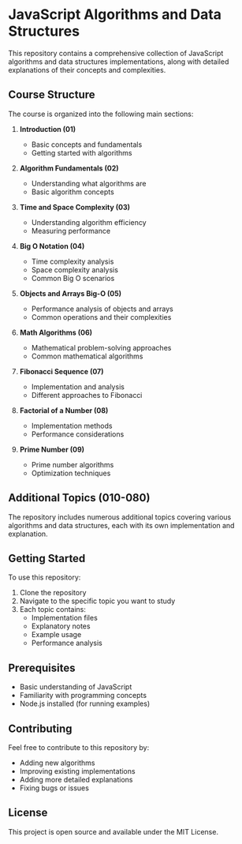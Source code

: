 # JavaScript Algorithms and Data Structures

This repository contains a comprehensive collection of JavaScript algorithms and data structures implementations, along with detailed explanations of their concepts and complexities.

## Course Structure

The course is organized into the following main sections:

1. **Introduction (01)**

   - Basic concepts and fundamentals
   - Getting started with algorithms

2. **Algorithm Fundamentals (02)**

   - Understanding what algorithms are
   - Basic algorithm concepts

3. **Time and Space Complexity (03)**

   - Understanding algorithm efficiency
   - Measuring performance

4. **Big O Notation (04)**

   - Time complexity analysis
   - Space complexity analysis
   - Common Big O scenarios

5. **Objects and Arrays Big-O (05)**

   - Performance analysis of objects and arrays
   - Common operations and their complexities

6. **Math Algorithms (06)**

   - Mathematical problem-solving approaches
   - Common mathematical algorithms

7. **Fibonacci Sequence (07)**

   - Implementation and analysis
   - Different approaches to Fibonacci

8. **Factorial of a Number (08)**

   - Implementation methods
   - Performance considerations

9. **Prime Number (09)**
   - Prime number algorithms
   - Optimization techniques

## Additional Topics (010-080)

The repository includes numerous additional topics covering various algorithms and data structures, each with its own implementation and explanation.

## Getting Started

To use this repository:

1. Clone the repository
2. Navigate to the specific topic you want to study
3. Each topic contains:
   - Implementation files
   - Explanatory notes
   - Example usage
   - Performance analysis

## Prerequisites

- Basic understanding of JavaScript
- Familiarity with programming concepts
- Node.js installed (for running examples)

## Contributing

Feel free to contribute to this repository by:

- Adding new algorithms
- Improving existing implementations
- Adding more detailed explanations
- Fixing bugs or issues

## License

This project is open source and available under the MIT License.

